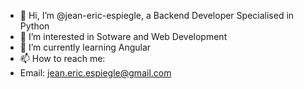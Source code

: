 - 👋 Hi, I’m @jean-eric-espiegle, a Backend Developer Specialised in Python
- 👀 I’m interested in Sotware and Web Development
- 🌱 I’m currently learning Angular
- 📫 How to reach me:
-   Email: jean.eric.espiegle@gmail.com

<!---
jean-eric-espiegle/jean-eric-espiegle is a ✨ special ✨ repository because its `README.md` (this file) appears on your GitHub profile.
You can click the Preview link to take a look at your changes.
--->
